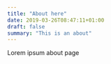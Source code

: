```yaml
---
title: "About here"
date: 2019-03-26T08:47:11+01:00
draft: false
summary: "This is an about"
---
```


Lorem ipsum about page